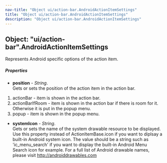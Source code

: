 ```yaml
---
nav-title: "Object ui/action-bar.AndroidActionItemSettings"
title: "Object ui/action-bar.AndroidActionItemSettings"
description: "Object ui/action-bar.AndroidActionItemSettings"
---
```

## Object: "ui/action-bar".AndroidActionItemSettings  
Represents Android specific options of the action item.

##### Properties
 - **position** - _String_.    
  Gets or sets the position of the action item in the action bar.
 1. actionBar - item is shown in the action bar.
 2. actionBarIfRoom - item is shown in the action bar if there is room for it. Otherwise it is put in the popup menu.
 3. popup - item is shown in the popup menu.
 - **systemIcon** - _String_.    
  Gets or sets the name of the system drawable resource to be displayed.
Use this property instead of ActionItemBase.icon if you want to diplsay a built-in Android system icon.
The value should be a string such as 'ic_menu_search' if you want to display the built-in Android Menu Search icon for example.
For a full list of Android drawable names, please visit http://androiddrawables.com